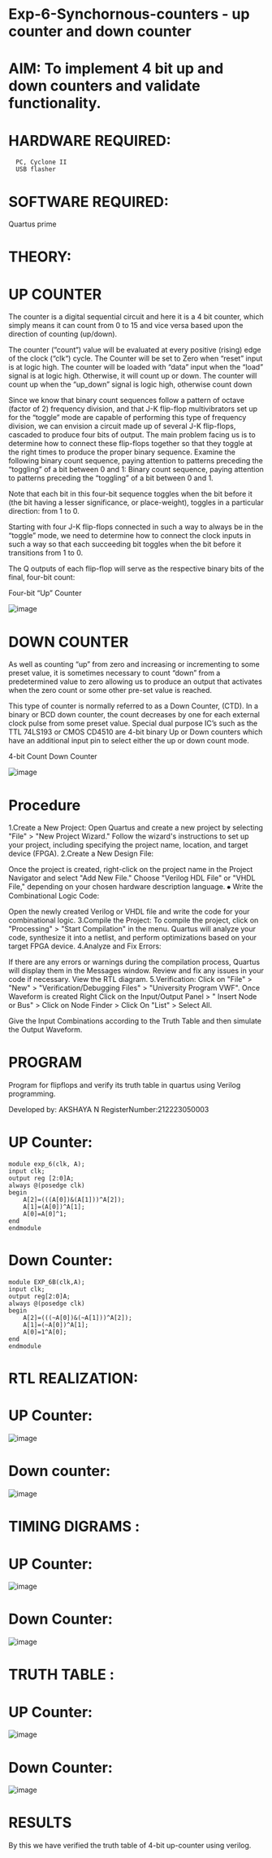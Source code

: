 # Exp-6-Synchornous-counters - up counter and down counter 

# AIM: To implement 4 bit up and down counters and validate  functionality. 

# HARDWARE REQUIRED:
```
  PC, Cyclone II
  USB flasher
```

# SOFTWARE REQUIRED: 
Quartus prime

# THEORY: 

# UP COUNTER 
The counter is a digital sequential circuit and here it is a 4 bit counter, which simply means it can count from 0 to 15 and vice versa based upon the direction of counting (up/down). 

The counter (“count“) value will be evaluated at every positive (rising) edge of the clock (“clk“) cycle.
The Counter will be set to Zero when “reset” input is at logic high.
The counter will be loaded with “data” input when the “load” signal is at logic high. Otherwise, it will count up or down.
The counter will count up when the “up_down” signal is logic high, otherwise count down

Since we know that binary count sequences follow a pattern of octave (factor of 2) frequency division, and that J-K flip-flop multivibrators set up for the “toggle” mode are capable of performing this type of frequency division, we can envision a circuit made up of several J-K flip-flops, cascaded to produce four bits of output.
The main problem facing us is to determine how to connect these flip-flops together so that they toggle at the right times to produce the proper binary sequence.
Examine the following binary count sequence, paying attention to patterns preceding the “toggling” of a bit between 0 and 1:
Binary count sequence, paying attention to patterns preceding the “toggling” of a bit between 0 and 1.

Note that each bit in this four-bit sequence toggles when the bit before it (the bit having a lesser significance, or place-weight), toggles in a particular direction: from 1 to 0.



 
 

Starting with four J-K flip-flops connected in such a way to always be in the “toggle” mode, we need to determine how to connect the clock inputs in such a way so that each succeeding bit toggles when the bit before it transitions from 1 to 0.

The Q outputs of each flip-flop will serve as the respective binary bits of the final, four-bit count:

Four-bit “Up” Counter

![image](https://user-images.githubusercontent.com/36288975/169644758-b2f4339d-9532-40c5-af40-8f4f8c942e2c.png)



#  DOWN COUNTER 

As well as counting “up” from zero and increasing or incrementing to some preset value, it is sometimes necessary to count “down” from a predetermined value to zero allowing us to produce an output that activates when the zero count or some other pre-set value is reached.

This type of counter is normally referred to as a Down Counter, (CTD). In a binary or BCD down counter, the count decreases by one for each external clock pulse from some preset value. Special dual purpose IC’s such as the TTL 74LS193 or CMOS CD4510 are 4-bit binary Up or Down counters which have an additional input pin to select either the up or down count mode.

4-bit Count Down Counter 

![image](https://user-images.githubusercontent.com/36288975/169644844-1a14e123-7228-4ed8-81a9-eb937dff4ac8.png)





# Procedure

1.Create a New Project: Open Quartus and create a new project by selecting "File" > "New Project Wizard." Follow the wizard's instructions to set up your project, including specifying the project name, location, and target device (FPGA). 2.Create a New Design File:

Once the project is created, right-click on the project name in the Project Navigator and select "Add New File." Choose "Verilog HDL File" or "VHDL File," depending on your chosen hardware description language. ⦁ Write the Combinational Logic Code:

Open the newly created Verilog or VHDL file and write the code for your combinational logic. 3.Compile the Project: To compile the project, click on "Processing" > "Start Compilation" in the menu. Quartus will analyze your code, synthesize it into a netlist, and perform optimizations based on your target FPGA device. 4.Analyze and Fix Errors:

If there are any errors or warnings during the compilation process, Quartus will display them in the Messages window. Review and fix any issues in your code if necessary. View the RTL diagram. 5.Verification: Click on "File" > "New" > "Verification/Debugging Files" > "University Program VWF". Once Waveform is created Right Click on the Input/Output Panel > " Insert Node or Bus" > Click on Node Finder > Click On "List" > Select All.

Give the Input Combinations according to the Truth Table and then simulate the Output Waveform.



# PROGRAM 

Program for flipflops  and verify its truth table in quartus using Verilog programming. 

Developed by: AKSHAYA N
RegisterNumber:212223050003 

# UP Counter: 
```
module exp_6(clk, A);
input clk;
output reg [2:0]A;
always @(posedge clk)
begin
	A[2]=(((A[0])&(A[1]))^A[2]);
	A[1]=(A[0])^A[1];
	A[0]=A[0]^1;
end
endmodule
```
# Down Counter:
```
module EXP_6B(clk,A);
input clk;
output reg[2:0]A;
always @(posedge clk)
begin
	A[2]=(((~A[0])&(~A[1]))^A[2]);
	A[1]=(~A[0])^A[1];
	A[0]=1^A[0];
end
endmodule
```



# RTL REALIZATION:

# UP Counter:
![image](https://github.com/Akshaya3563/Exp-7-Synchornous-counters-/assets/155092474/c4b08a5e-04fa-4de6-bd86-64bd2384680a)

# Down counter:
![image](https://github.com/Akshaya3563/Exp-7-Synchornous-counters-/assets/155092474/c8f86050-b98d-4a12-8bd5-974fa1e38f84)


# TIMING DIGRAMS :

# UP Counter:
![image](https://github.com/Akshaya3563/Exp-7-Synchornous-counters-/assets/155092474/e9438e09-9da2-44f8-8d54-6c5fd967348f)

# Down Counter:
 ![image](https://github.com/Akshaya3563/Exp-7-Synchornous-counters-/assets/155092474/befe7b01-d2e5-4680-a6af-f1d98853029c)


# TRUTH TABLE :

# UP Counter:
![image](https://github.com/Akshaya3563/Exp-7-Synchornous-counters-/assets/155092474/94f9b71c-100a-4741-ba19-d1a886ae92a9)

# Down Counter:
![image](https://github.com/Akshaya3563/Exp-7-Synchornous-counters-/assets/155092474/277afe9e-ab0d-4c66-b6c4-333f207c33b2)


# RESULTS  
By this we have verified the truth table of 4-bit up-counter using verilog.
